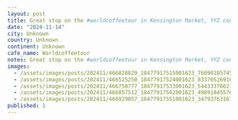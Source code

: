 ```yaml
---
layout: post
title: Great stop on the #worldcoffeetour in Kensington Market, YYZ continues to be amazing.
date: "2024-11-14"
city: Unknown
country: Unknown
continent: Unknown
cafe_name: Worldcoffeetour
notes: Great stop on the #worldcoffeetour in Kensington Market, YYZ continues to be amazing.
images:
  - /assets/images/posts/202411/466828829_18477917515001623_7609018574565622836_n_17846119977334634.jpg
  - /assets/images/posts/202411/466525250_18477917524001623_8337052691611178070_n_18118505878407994.jpg
  - /assets/images/posts/202411/466750777_18477917533001623_5443337662172147727_n_18043555537927548.jpg
  - /assets/images/posts/202411/466857512_18477917542001623_4989104557680714345_n_18038523098193765.jpg
  - /assets/images/posts/202411/466929057_18477917551001623_3479376316719024249_n_17925807227976142.jpg
published: 1
---
```

